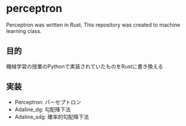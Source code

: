 # perceptron
Perceptron was written in Rust. This repository was created to machine learning class.

## 目的
機械学習の授業のPythonで実装されていたものをRustに書き換える

## 実装

- Perceptron: パーセプトロン
- Adaline_dg: 勾配降下法
- Adaline_sdg: 確率的勾配降下法
